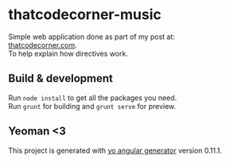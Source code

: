 # thatcodecorner-music

Simple web application done as part of my post at:  
[thatcodecorner.com](http://example.com/ "That Code Corner Directives Post").  
To help explain how directives work.  

## Build & development

Run `node install` to get all the packages you need.  
Run `grunt` for building and `grunt serve` for preview.


## Yeoman <3
This project is generated with [yo angular generator](https://github.com/yeoman/generator-angular)
version 0.11.1.
